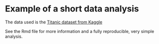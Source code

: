 # Example of a short data analysis 

The data used is the [Titanic dataset from Kaggle](https://www.kaggle.com/c/titanic/)

See the Rmd file for more information and a fully reproducible, very simple analysis.